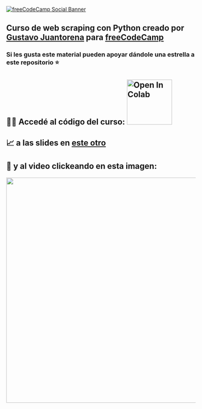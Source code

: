 [![freeCodeCamp Social Banner](https://s3.amazonaws.com/freecodecamp/wide-social-banner.png)](https://www.freecodecamp.org/)

## Curso de web scraping con Python creado por [Gustavo Juantorena](https://www.linkedin.com/in/gustavo-juantorena/) para [freeCodeCamp](https://www.freecodecamp.org/)
### Si les gusta este material pueden apoyar dándole una estrella a este repositorio ⭐
## 👩‍💻 Accedé al código del curso: <a href="https://colab.research.google.com/github/GEJ1/web_scraping_freecodecamp/blob/main/web_scraping_freeCodeCamp.ipynb" target="_parent"><img src="https://colab.research.google.com/assets/colab-badge.svg" width="120" alt="Open In Colab"/></a>
## 📈 a las slides en [este otro](https://github.com/GEJ1/web_scraping_freecodecamp/blob/main/web_scraping_freeCodeCamp.pdf)
## 🎥 y al video clickeando en esta imagen:

<p align="center">
  <a href="https://www.youtube.com/embed/yKi9-BfbfzQ"><img src="https://img.youtube.com/vi/yKi9-BfbfzQ/hqdefault.jpg" width="600"
/>
</p>



